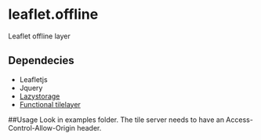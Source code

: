 leaflet.offline
===============

Leaflet offline layer

## Dependecies
* Leafletjs
* Jquery
* [Lazystorage](https://github.com/allartk/snippets/blob/master/js/LazyStorage.js)
* [Functional tilelayer](https://github.com/ismyrnow/Leaflet.functionaltilelayer)

##Usage
Look in examples folder. The tile server needs to have an Access-Control-Allow-Origin header.